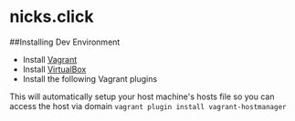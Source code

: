 # nicks.click

##Installing Dev Environment

* Install [Vagrant](http://www.vagrantup.com)
* Install [VirtualBox](https://www.virtualbox.org)
* Install the following Vagrant plugins

This will automatically setup your host machine's hosts file so you can access the host via domain
`vagrant plugin install vagrant-hostmanager`
